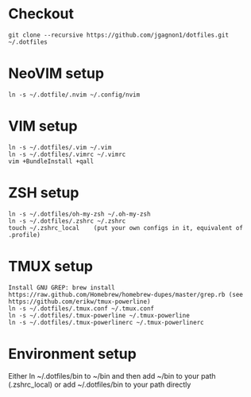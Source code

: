 
Checkout
========
	git clone --recursive https://github.com/jgagnon1/dotfiles.git ~/.dotfiles

NeoVIM setup
=========
	ln -s ~/.dotfile/.nvim ~/.config/nvim

VIM setup
=========
	ln -s ~/.dotfiles/.vim ~/.vim
	ln -s ~/.dotfiles/.vimrc ~/.vimrc
	vim +BundleInstall +qall

ZSH setup
=========
	ln -s ~/.dotfiles/oh-my-zsh ~/.oh-my-zsh
	ln -s ~/.dotfiles/.zshrc ~/.zshrc
	touch ~/.zshrc_local    (put your own configs in it, equivalent of .profile)

TMUX setup
==========
	Install GNU GREP: brew install https://raw.github.com/Homebrew/homebrew-dupes/master/grep.rb (see https://github.com/erikw/tmux-powerline)
	ln -s ~/.dotfiles/.tmux.conf ~/.tmux.conf
	ln -s ~/.dotfiles/.tmux-powerline ~/.tmux-powerline
	ln -s ~/.dotfiles/.tmux-powerlinerc ~/.tmux-powerlinerc

Environment setup
=================
Either ln ~/.dotfiles/bin to ~/bin and then add ~/bin to your path (.zshrc_local) or
add ~/.dotfiles/bin to your path directly



